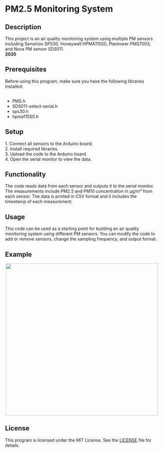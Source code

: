# PM2.5 Monitoring System
<h2>Description</h2>
This project is an air quality monitoring system using multiple PM sensors including Sensirion SPS30, Honeywell HPMA115S0, Plantower PMS7003, and Nova PM sensor SDS011.<br><b>2020</b>
<h2>Prerequisites</h2>
Before using this program, make sure you have the following libraries installed:<br><br>

- PMS.h<br>
- SDS011-select-serial.h<br>
- sps30.h<br>
- hpma115S0.h<br>
<h2>Setup</h2>
1. Connect all sensors to the Arduino board.<br>
2. Install required libraries.<br>
3. Upload the code to the Arduino board.<br>
4. Open the serial monitor to view the data.<br>
<h2>Functionality</h2>
The code reads data from each sensor and outputs it to the serial monitor. The measurements include PM2.5 and PM10 concentration in µg/m³ from each sensor. The data is printed in CSV format and it includes the timestamp of each measurement.
<h2>Usage</h2>
This code can be used as a starting point for building an air quality monitoring system using different PM sensors. You can modify the code to add or remove sensors, change the sampling frequency, and output format.

## Example

<p align="center">
<img src="https://user-images.githubusercontent.com/77733903/226976608-c96fc652-7d15-4ccb-a988-d948dd44c778.JPG" width="500">
</p>

<h2>License</h2>

This program is licensed under the MIT License. See the [LICENSE](LICENSE) file for details.

